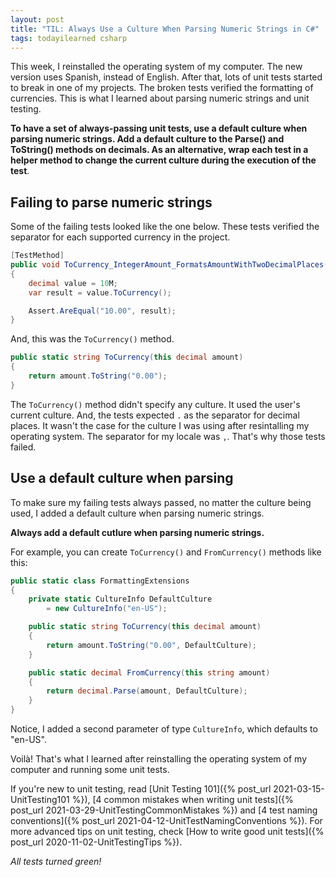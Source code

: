 ```yaml
---
layout: post
title: "TIL: Always Use a Culture When Parsing Numeric Strings in C#"
tags: todayilearned csharp
---
```


This week, I reinstalled the operating system of my computer. The new version uses Spanish, instead of English. After that, lots of unit tests started to break in one of my projects. The broken tests verified the formatting of currencies. This is what I learned about parsing numeric strings and unit testing.

**To have a set of always-passing unit tests, use a default culture when parsing numeric strings. Add a default culture to the Parse() and ToString() methods on decimals. As an alternative, wrap each test in a helper method to change the current culture during the execution of the test**.

## Failing to parse numeric strings

Some of the failing tests looked like the one below. These tests verified the separator for each supported currency in the project.

```csharp
[TestMethod]
public void ToCurrency_IntegerAmount_FormatsAmountWithTwoDecimalPlaces()
{
    decimal value = 10M;
    var result = value.ToCurrency();

    Assert.AreEqual("10.00", result);
}
```

And, this was the `ToCurrency()` method.

```csharp
public static string ToCurrency(this decimal amount)
{
    return amount.ToString("0.00");
}
```

The `ToCurrency()` method didn't specify any culture. It used the user's current culture. And, the tests expected `.` as the separator for decimal places. It wasn't the case for the culture I was using after resintalling my operating system. The separator for my locale was `,`. That's why those tests failed.

## Use a default culture when parsing

To make sure my failing tests always passed, no matter the culture being used, I added a default culture when parsing numeric strings.

**Always add a default cutlure when parsing numeric strings.**

For example, you can create `ToCurrency()` and `FromCurrency()` methods like this:
    
```csharp
public static class FormattingExtensions
{
    private static CultureInfo DefaultCulture
        = new CultureInfo("en-US");

    public static string ToCurrency(this decimal amount)
    {
        return amount.ToString("0.00", DefaultCulture);
    }

    public static decimal FromCurrency(this string amount)
    {
        return decimal.Parse(amount, DefaultCulture);
    }
}
```

Notice, I added a second parameter of type `CultureInfo`, which defaults to "en-US".

Voilà! That's what I learned after reinstalling the operating system of my computer and running some unit tests.

If you're new to unit testing, read [Unit Testing 101]({% post_url 2021-03-15-UnitTesting101 %}), [4 common mistakes when writing unit tests]({% post_url 2021-03-29-UnitTestingCommonMistakes %}) and [4 test naming conventions]({% post_url 2021-04-12-UnitTestNamingConventions %}). For more advanced tips on unit testing, check [How to write good unit tests]({% post_url 2020-11-02-UnitTestingTips %}).

_All tests turned green!_
